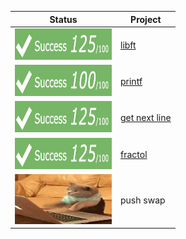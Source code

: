 | Status | Project |
| ------ | ------------------------ | 
|<img src="img/125.png" alt="125" width="155" height="50"> |<a href="https://github.com/dacortes/libft" target="_blank">libft</a>|
|<img src="img/100.png" alt="100" width="155" height="50"> |<a href="https://github.com/dacortes/printf" target="_blank">printf</a>|
|<img src="img/125.png" alt="125" width="155" height="50"> | <a href="https://github.com/dacortes/get_next_line" target="_blank">get next line</a>|
|<img src="img/125.png" alt="125" width="155" height="50"> |<a href="https://github.com/dacortes/fractol" target="_blank">fractol</a>|
|<img src="img/mad-typing.gif" alt="125" width="155" height="80"> |push swap|